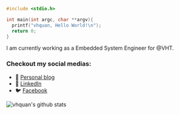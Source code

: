 ```c
#include <stdio.h>

int main(int argc, char **argv){
  printf("vhquan, Hello World!\n");
  return 0;
}
```
I am currently working as a Embedded System Engineer for @VHT.
### Checkout my social medias:
- 💬 [Personal blog](https://vhquan.github.io)
- 🔗 [LinkedIn](https://www.linkedin.com/in/vhquan/)
- 🐦 [Facebook](https://www.facebook.com/hongquan.029/)

![vhquan's github stats](https://github-readme-stats.vercel.app/api?username=vhquan&show_icons=true&theme=dark)
